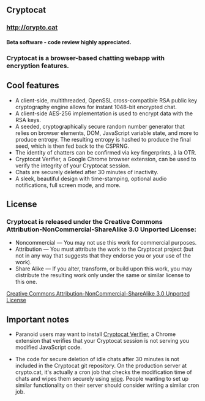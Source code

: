## Cryptocat
### http://crypto.cat
#### Beta software - code review highly appreciated.

### Cryptocat is a browser-based chatting webapp with encryption features.

## Cool features
* A client-side, multithreaded, OpenSSL cross-compatible RSA public key cryptography engine allows for instant 1048-bit encrypted chat.
* A client-side AES-256 implementation is used to encrypt data with the RSA keys.
* A seeded, cryptographically secure random number generator that relies on browser elements, DOM, JavaScript variable state, and more to produce entropy. The resulting entropy is hashed to produce the final seed, which is then fed back to the CSPRNG.
* The identity of chatters can be confirmed via key fingerprints, à la OTR.
* Cryptocat Verifier, a Google Chrome browser extension, can be used to verify the integrity of your Cryptocat session.
* Chats are securely deleted after 30 minutes of inactivity.
* A sleek, beautiful design with time-stamping, optional audio notifications, full screen mode, and more.

## License
### Cryptocat is released under the Creative Commons Attribution-NonCommercial-ShareAlike 3.0 Unported License:
* Noncommercial — You may not use this work for commercial purposes.
* Attribution — You must attribute the work to the Cryptocat project (but not in any way that suggests that they endorse you or your use of the work).
* Share Alike — If you alter, transform, or build upon this work, you may distribute the resulting work only under the same or similar license to this one.

[Creative Commons Attribution-NonCommercial-ShareAlike 3.0 Unported License](http://creativecommons.org/licenses/by-nc-sa/3.0/)


## Important notes
* Paranoid users may want to install [Cryptocat Verifier](https://chrome.google.com/webstore/detail/dlafegoljmjdfmhgoeojifolidmllaie), a Chrome extension that verifies that your Cryptocat session is not serving you modified JavaScript code.

* The code for secure deletion of idle chats after 30 minutes is not included in the Cryptocat git repository. On the production server at crypto.cat, it's actually a cron job that checks the modification time of chats and wipes them securely using [wipe](http://linux.die.net/man/1/wipe). People wanting to set up similar functionality on their server should consider writing a similar cron job.